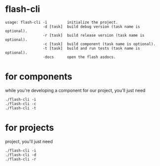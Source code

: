 flash-cli
=========

```
usage: flash-cli -i         initialize the project.
                 -d [task]  build debug version (task name is optional).
                 -r [task]  build release version (task name is optional).
                 -c [task]  build component (task name is optional).
                 -t [task]  build and run tests (task name is optional).
                 -docs      open the flash asdocs.
``` 


for components
=========

while you're developing a component for our project, you'll just need

```
./flash-cli -i
./flash-cli -c 
./flash-cli -t 
```

for projects
=========

project, you'll just need
```
./flash-cli -i
./flash-cli -d
./flash-cli -r
```
